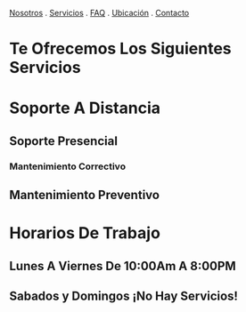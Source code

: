[Nosotros](./nosotros.md) . [Servicios](./servicios.md) . [FAQ](FAQ.md) . [Ubicación](ubicacion.md) . [Contacto](./contacto.md)

# Te Ofrecemos Los Siguientes Servicios #

# Soporte A Distancia
## Soporte Presencial
### Mantenimiento Correctivo 
## Mantenimiento Preventivo 







# Horarios De Trabajo #

## Lunes A Viernes De 10:00Am A 8:00PM #
## Sabados y Domingos ¡No Hay Servicios! #
